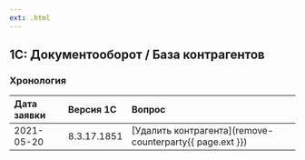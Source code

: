 ```yaml
---
ext: .html
---
```


## 1С: Документооборот / База контрагентов

### Хронология

|Дата заявки|Версия 1С|Вопрос
|:--- |:--- |:--- 
|2021-05-20|8.3.17.1851|[Удалить контрагента](remove-counterparty{{ page.ext }})

